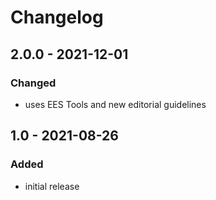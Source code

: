 # Changelog

## 2.0.0 - 2021-12-01

### Changed

- uses EES Tools and new editorial guidelines


## 1.0 - 2021-08-26

### Added

- initial release
